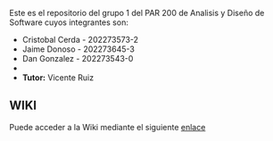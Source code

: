 Este es el repositorio del grupo 1 del PAR 200 de Analisis y Diseño de Software cuyos integrantes son:
* Cristobal Cerda - 202273573-2
* Jaime Donoso - 202273645-3
* Dan Gonzalez - 202273543-0
*
* **Tutor:** Vicente Ruiz
##  WIKI
Puede acceder a la Wiki mediante el siguiente [enlace](https://github.com/Koffy04/GRUPO1-2024-PROYINF/wiki)
